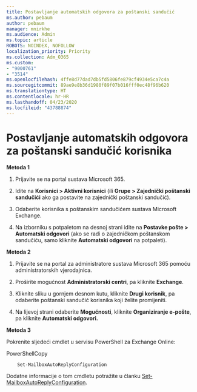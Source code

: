 ```yaml
---
title: Postavljanje automatskih odgovora za poštanski sandučić
ms.author: pebaum
author: pebaum
manager: mnirkhe
ms.audience: Admin
ms.topic: article
ROBOTS: NOINDEX, NOFOLLOW
localization_priority: Priority
ms.collection: Adm_O365
ms.custom:
- "9000761"
- "3514"
ms.openlocfilehash: 4ffe8d77dad7db5fd5806fe879cf4934e5ca7c4a
ms.sourcegitcommit: 89ae9e8b36d1980f89f07b016fff0ec48f96b620
ms.translationtype: HT
ms.contentlocale: hr-HR
ms.lasthandoff: 04/23/2020
ms.locfileid: "43788874"
---
```

# <a name="set-auto-replies-for-a-users-mailbox"></a>Postavljanje automatskih odgovora za poštanski sandučić korisnika

**Metoda 1**

1. Prijavite se na portal sustava Microsoft 365.

2. Idite na **Korisnici > Aktivni korisnici** (ili **Grupe > Zajednički poštanski sandučići** ako ga postavite na zajednički poštanski sandučić).

3. Odaberite korisnika s poštanskim sandučićem sustava Microsoft Exchange.

4. Na izborniku s potpaletom na desnoj strani idite na **Postavke pošte > Automatski odgovori** (ako se radi o zajedničkom poštanskom sandučiću, samo kliknite **Automatski odgovori** na potpaleti).

**Metoda 2**

1. Prijavite se na portal za administratore sustava Microsoft 365 pomoću administratorskih vjerodajnica.

2. Proširite mogućnost **Administratorski centri**, pa kliknite **Exchange**.

3. Kliknite sliku u gornjem desnom kutu, kliknite **Drugi korisnik**, pa odaberite poštanski sandučić korisnika koji želite promijeniti.

4. Na lijevoj strani odaberite **Mogućnosti**, kliknite **Organiziranje e-pošte**, pa kliknite **Automatski odgovori.**

**Metoda 3**

Pokrenite sljedeći cmdlet u servisu PowerShell za Exchange Online:

PowerShellCopy

```
    Set-MailboxAutoReplyConfiguration
```

Dodatne informacije o tom cmdletu potražite u članku [Set-MailboxAutoReplyConfiguration](https://docs.microsoft.com/powershell/module/exchange/mailboxes/set-mailboxautoreplyconfiguration).
